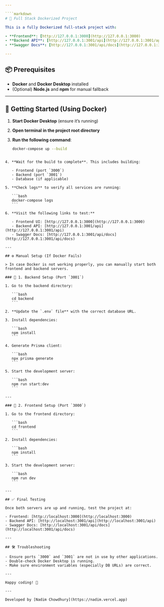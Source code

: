 ```yaml
---

````markdown
# 🐳 Full Stack Dockerized Project

This is a fully Dockerized full-stack project with:

- **Frontend**: [http://127.0.0.1:3000](http://127.0.0.1:3000)
- **Backend API**: [http://127.0.0.1:3001/api](http://127.0.0.1:3001/api)
- **Swagger Docs**: [http://127.0.0.1:3001/api/docs](http://127.0.0.1:3001/api/docs)

---
```


## 📦 Prerequisites

- **Docker** and **Docker Desktop** installed
- (Optional) **Node.js** and **npm** for manual fallback

---

## 🚀 Getting Started (Using Docker)

1. **Start Docker Desktop** (ensure it’s running)

2. **Open terminal in the project root directory**

3. **Run the following command**:
   ```bash
   docker-compose up --build
   ```

````

4. **Wait for the build to complete**. This includes building:

   - Frontend (port `3000`)
   - Backend (port `3001`)
   - Database (if applicable)

5. **Check logs** to verify all services are running:

   ```bash
   docker-compose logs
   ```

6. **Visit the following links to test:**

   - Frontend UI: [http://127.0.0.1:3000](http://127.0.0.1:3000)
   - Backend API: [http://127.0.0.1:3001/api](http://127.0.0.1:3001/api)
   - Swagger Docs: [http://127.0.0.1:3001/api/docs](http://127.0.0.1:3001/api/docs)

---

## ⚙️ Manual Setup (If Docker Fails)

> In case Docker is not working properly, you can manually start both frontend and backend servers.

### 🔧 1. Backend Setup (Port `3001`)

1. Go to the backend directory:

   ```bash
   cd backend
   ```

2. **Update the `.env` file** with the correct database URL.

3. Install dependencies:

   ```bash
   npm install
   ```

4. Generate Prisma client:

   ```bash
   npx prisma generate
   ```

5. Start the development server:

   ```bash
   npm run start:dev
   ```

---

### 🎨 2. Frontend Setup (Port `3000`)

1. Go to the frontend directory:

   ```bash
   cd frontend
   ```

2. Install dependencies:

   ```bash
   npm install
   ```

3. Start the development server:

   ```bash
   npm run dev
   ```

---

## ✅ Final Testing

Once both servers are up and running, test the project at:

- Frontend: [http://localhost:3000](http://localhost:3000)
- Backend API: [http://localhost:3001/api](http://localhost:3001/api)
- Swagger Docs: [http://localhost:3001/api/docs](http://localhost:3001/api/docs)

---

## 🛠 Troubleshooting

- Ensure ports `3000` and `3001` are not in use by other applications.
- Double-check Docker Desktop is running.
- Make sure environment variables (especially DB URLs) are correct.

---

Happy coding! 🚀

---

Developed by [Nadim Chowdhury](https://nadim.vercel.app)
````
